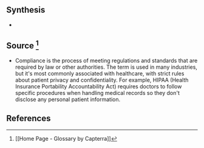 ## Synthesis
- 
## Source [^1]
- Compliance is the process of meeting regulations and standards that are required by law or other authorities. The term is used in many industries, but it's most commonly associated with healthcare, with strict rules about patient privacy and confidentiality. For example, HIPAA (Health Insurance Portability Accountability Act) requires doctors to follow specific procedures when handling medical records so they don't disclose any personal patient information.
## References

[^1]: [[Home Page - Glossary by Capterra]]